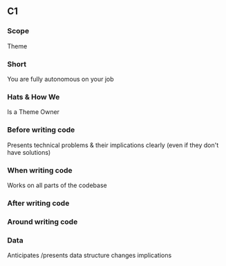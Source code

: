 ## C1
### Scope

Theme

### Short

You are fully autonomous on your job

### Hats & How We

Is a Theme Owner

### Before writing code

Presents technical problems & their implications clearly (even if they don't have solutions)

### When writing code

Works on all parts of the codebase

### After writing code

### Around writing code

### Data

Anticipates /presents data structure changes implications
